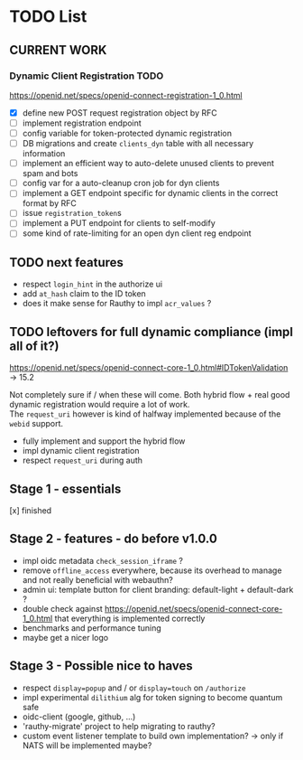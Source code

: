 # TODO List

## CURRENT WORK

### Dynamic Client Registration TODO

https://openid.net/specs/openid-connect-registration-1_0.html

- [x] define new POST request registration object by RFC
- [ ] implement registration endpoint
- [ ] config variable for token-protected dynamic registration
- [ ] DB migrations and create `clients_dyn` table with all necessary information 
- [ ] implement an efficient way to auto-delete unused clients to prevent spam and bots
- [ ] config var for a auto-cleanup cron job for dyn clients
- [ ] implement a GET endpoint specific for dynamic clients in the correct format by RFC
- [ ] issue `registration_token`s 
- [ ] implement a PUT endpoint for clients to self-modify
- [ ] some kind of rate-limiting for an open dyn client reg endpoint

## TODO next features

- respect `login_hint` in the authorize ui
- add `at_hash` claim to the ID token
- does it make sense for Rauthy to impl `acr_values` ?

## TODO leftovers for full dynamic compliance (impl all of it?)

https://openid.net/specs/openid-connect-core-1_0.html#IDTokenValidation -> 15.2

Not completely sure if / when these will come.
Both hybrid flow + real good dynamic registration would require a lot of work.  
The `request_uri` however is kind of halfway implemented because of the `webid` support.

- fully implement and support the hybrid flow
- impl dynamic client registration
- respect `request_uri` during auth

## Stage 1 - essentials

[x] finished

## Stage 2 - features - do before v1.0.0

- impl oidc metadata `check_session_iframe` ?
- remove `offline_access` everywhere, because its overhead to manage and not really beneficial with webauthn?
- admin ui: template button for client branding: default-light + default-dark ?
- double check against https://openid.net/specs/openid-connect-core-1_0.html that everything is implemented correctly
- benchmarks and performance tuning
- maybe get a nicer logo

## Stage 3 - Possible nice to haves

- respect `display=popup` and / or `display=touch` on `/authorize`
- impl experimental `dilithium` alg for token signing to become quantum safe 
- oidc-client (google, github, ...)
- 'rauthy-migrate' project to help migrating to rauthy?
- custom event listener template to build own implementation? -> only if NATS will be implemented maybe?
